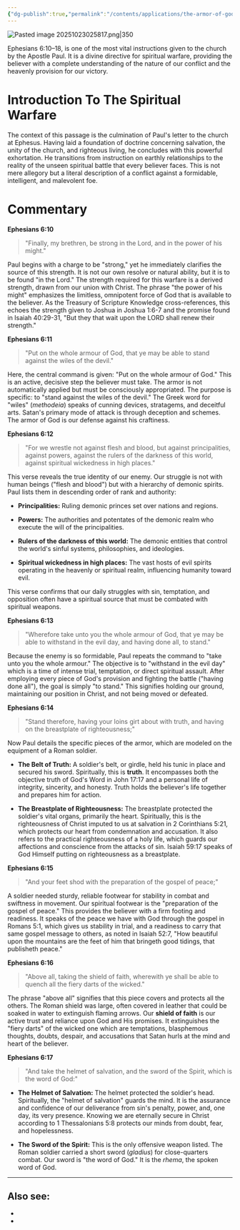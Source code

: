 ```yaml
---
{"dg-publish":true,"permalink":"/contents/applications/the-armor-of-god/","noteIcon":"","created":"2025-10-23T02:55:58.821+08:00"}
---
```


![Pasted image 20251023025817.png|350](/img/user/Attachments/Pasted%20image%2020251023025817.png)

Ephesians 6:10–18, is one of the most vital instructions given to the church by the Apostle Paul. It is a divine directive for spiritual warfare, providing the believer with a complete understanding of the nature of our conflict and the heavenly provision for our victory. 
# Introduction To The Spiritual Warfare

The context of this passage is the culmination of Paul's letter to the church at Ephesus. Having laid a foundation of doctrine concerning salvation, the unity of the church, and righteous living, he concludes with this powerful exhortation. He transitions from instruction on earthly relationships to the reality of the unseen spiritual battle that every believer faces. This is not mere allegory but a literal description of a conflict against a formidable, intelligent, and malevolent foe.

# Commentary

**Ephesians 6:10**

> "Finally, my brethren, be strong in the Lord, and in the power of his might."

Paul begins with a charge to be "strong," yet he immediately clarifies the source of this strength. It is not our own resolve or natural ability, but it is to be found "in the Lord." The strength required for this warfare is a derived strength, drawn from our union with Christ. The phrase "the power of his might" emphasizes the limitless, omnipotent force of God that is available to the believer. As the Treasury of Scripture Knowledge cross-references, this echoes the strength given to Joshua in Joshua 1:6-7 and the promise found in Isaiah 40:29-31, "But they that wait upon the LORD shall renew their strength."

**Ephesians 6:11**

> "Put on the whole armour of God, that ye may be able to stand against the wiles of the devil."

Here, the central command is given: "Put on the whole armour of God." This is an active, decisive step the believer must take. The armor is not automatically applied but must be consciously appropriated. The purpose is specific: to "stand against the wiles of the devil." The Greek word for "wiles" (_methodeia_) speaks of cunning devices, stratagems, and deceitful arts. Satan's primary mode of attack is through deception and schemes. The armor of God is our defense against his craftiness.

**Ephesians 6:12**

> "For we wrestle not against flesh and blood, but against principalities, against powers, against the rulers of the darkness of this world, against spiritual wickedness in high places."

This verse reveals the true identity of our enemy. Our struggle is not with human beings ("flesh and blood") but with a hierarchy of demonic spirits. Paul lists them in descending order of rank and authority:

- **Principalities:** Ruling demonic princes set over nations and regions.

- **Powers:** The authorities and potentates of the demonic realm who execute the will of the principalities.

- **Rulers of the darkness of this world:** The demonic entities that control the world's sinful systems, philosophies, and ideologies.

- **Spiritual wickedness in high places:** The vast hosts of evil spirits operating in the heavenly or spiritual realm, influencing humanity toward evil.

This verse confirms that our daily struggles with sin, temptation, and opposition often have a spiritual source that must be combated with spiritual weapons.

**Ephesians 6:13**

> "Wherefore take unto you the whole armour of God, that ye may be able to withstand in the evil day, and having done all, to stand."

Because the enemy is so formidable, Paul repeats the command to "take unto you the whole armour." The objective is to "withstand in the evil day" which is a time of intense trial, temptation, or direct spiritual assault. After employing every piece of God's provision and fighting the battle ("having done all"), the goal is simply "to stand." This signifies holding our ground, maintaining our position in Christ, and not being moved or defeated.

**Ephesians 6:14**

> "Stand therefore, having your loins girt about with truth, and having on the breastplate of righteousness;"

Now Paul details the specific pieces of the armor, which are modeled on the equipment of a Roman soldier.

- **The Belt of Truth:** A soldier's belt, or girdle, held his tunic in place and secured his sword. Spiritually, this is **truth**. It encompasses both the objective truth of God's Word in John 17:17 and a personal life of integrity, sincerity, and honesty. Truth holds the believer's life together and prepares him for action.

- **The Breastplate of Righteousness:** The breastplate protected the soldier's vital organs, primarily the heart. Spiritually, this is the righteousness of Christ imputed to us at salvation in 2 Corinthians 5:21, which protects our heart from condemnation and accusation. It also refers to the practical righteousness of a holy life, which guards our affections and conscience from the attacks of sin. Isaiah 59:17 speaks of God Himself putting on righteousness as a breastplate.

**Ephesians 6:15**

> "And your feet shod with the preparation of the gospel of peace;"

A soldier needed sturdy, reliable footwear for stability in combat and swiftness in movement. Our spiritual footwear is the "preparation of the gospel of peace." This provides the believer with a firm footing and readiness. It speaks of the peace we have with God through the gospel in Romans 5:1, which gives us stability in trial, and a readiness to carry that same gospel message to others, as noted in Isaiah 52:7, "How beautiful upon the mountains are the feet of him that bringeth good tidings, that publisheth peace."

**Ephesians 6:16**

> "Above all, taking the shield of faith, wherewith ye shall be able to quench all the fiery darts of the wicked."

The phrase "above all" signifies that this piece covers and protects all the others. The Roman shield was large, often covered in leather that could be soaked in water to extinguish flaming arrows. Our **shield of faith** is our active trust and reliance upon God and His promises. It extinguishes the "fiery darts" of the wicked one which are temptations, blasphemous thoughts, doubts, despair, and accusations that Satan hurls at the mind and heart of the believer.

**Ephesians 6:17**

> "And take the helmet of salvation, and the sword of the Spirit, which is the word of God:"

- **The Helmet of Salvation:** The helmet protected the soldier's head. Spiritually, the "helmet of salvation" guards the mind. It is the assurance and confidence of our deliverance from sin's penalty, power, and, one day, its very presence. Knowing we are eternally secure in Christ according to 1 Thessalonians 5:8 protects our minds from doubt, fear, and hopelessness.

- **The Sword of the Spirit:** This is the only offensive weapon listed. The Roman soldier carried a short sword (_gladius_) for close-quarters combat. Our sword is "the word of God." It is the _rhema_, the spoken word of God.

<script> var refTagger = { settings: { bibleVersion: 'KJV', tooltipStyle: 'dark' } }; (function(d, t) { var n=d.querySelector('[nonce]'); refTagger.settings.nonce = n && (n.nonce||n.getAttribute('nonce')); var g = d.createElement(t), s = d.getElementsByTagName(t)[0]; g.src = 'https://api.reftagger.com/v2/RefTagger.js'; g.nonce = refTagger.settings.nonce; s.parentNode.insertBefore(g, s); }(document, 'script')); </script>

---
Also see:
- 
- 
- 